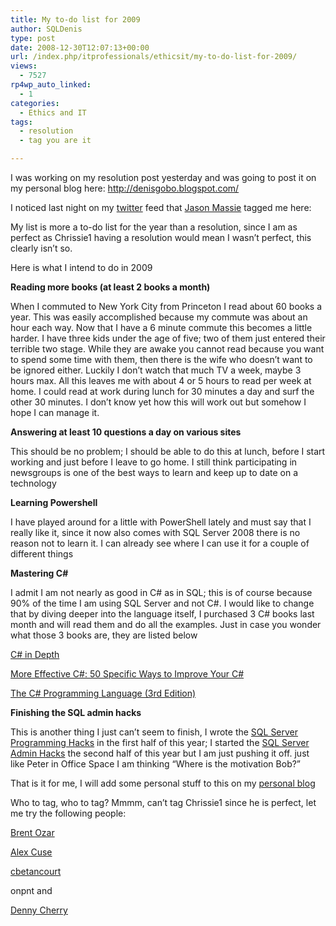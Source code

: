 ```yaml
---
title: My to-do list for 2009
author: SQLDenis
type: post
date: 2008-12-30T12:07:13+00:00
url: /index.php/itprofessionals/ethicsit/my-to-do-list-for-2009/
views:
  - 7527
rp4wp_auto_linked:
  - 1
categories:
  - Ethics and IT
tags:
  - resolution
  - tag you are it

---
```

I was working on my resolution post yesterday and was going to post it on my personal blog here: http://denisgobo.blogspot.com/
  
I noticed last night on my [twitter][1] feed that [Jason Massie][2] tagged me here:
  
My list is more a to-do list for the year than a resolution, since I am as perfect as Chrissie1 having a resolution would mean I wasn’t perfect, this clearly isn’t so.

Here is what I intend to do in 2009

**Reading more books (at least 2 books a month)**
  
When I commuted to New York City from Princeton I read about 60 books a year. This was easily accomplished because my commute was about an hour each way. Now that I have a 6 minute commute this becomes a little harder. I have three kids under the age of five; two of them just entered their terrible two stage. While they are awake you cannot read because you want to spend some time with them, then there is the wife who doesn’t want to be ignored either. Luckily I don’t watch that much TV a week, maybe 3 hours max. All this leaves me with about 4 or 5 hours to read per week at home. I could read at work during lunch for 30 minutes a day and surf the other 30 minutes. I don’t know yet how this will work out but somehow I hope I can manage it.

**Answering at least 10 questions a day on various sites**
  
This should be no problem; I should be able to do this at lunch, before I start working and just before I leave to go home. I still think participating in newsgroups is one of the best ways to learn and keep up to date on a technology

**Learning Powershell**
  
I have played around for a little with PowerShell lately and must say that I really like it, since it now also comes with SQL Server 2008 there is no reason not to learn it. I can already see where I can use it for a couple of different things

**Mastering C#**
  
I admit I am not nearly as good in C# as in SQL; this is of course because 90% of the time I am using SQL Server and not C#. I would like to change that by diving deeper into the language itself, I purchased 3 C# books last month and will read them and do all the examples. Just in case you wonder what those 3 books are, they are listed below
  
[C# in Depth][3]
  
[More Effective C#: 50 Specific Ways to Improve Your C#][4]
  
[The C# Programming Language (3rd Edition)][5] 

**Finishing the SQL admin hacks** 
  
This is another thing I just can’t seem to finish, I wrote the [SQL Server Programming Hacks][6] in the first half of this year; I started the [SQL Server Admin Hacks][7] the second half of this year but I am just pushing it off. just like Peter in Office Space I am thinking &#8220;Where is the motivation Bob?&#8221;

That is it for me, I will add some personal stuff to this on my [personal blog][8]

Who to tag, who to tag? Mmmm, can&#8217;t tag Chrissie1 since he is perfect, let me try the following people:
  
[Brent Ozar][9]
  
[Alex Cuse][10]
  
[cbetancourt][11]
  
onpnt and
  
[Denny Cherry][12]

 [1]: http://twitter.com/DenisGobo
 [2]: http://twitter.com/statisticsio/status/1085387187
 [3]: http://www.amazon.com/gp/product/1933988363?ie=UTF8&tag=sql08-20&linkCode=xm2&camp=1789&creativeASIN=1933988363
 [4]: http://www.amazon.com/gp/product/0321485890?ie=UTF8&tag=sql08-20&linkCode=xm2&camp=1789&creativeASIN=0321485890
 [5]: http://www.amazon.com/gp/product/0321562992?ie=UTF8&tag=sql08-20&linkCode=xm2&camp=1789&creativeASIN=0321562992
 [6]: http://forum.lessthandot.com/viewtopic.php?f=17&t=306
 [7]: http://wiki.ltd.local/index.php/SQL_Server_Admin_Hacks
 [8]: http://denisgobo.blogspot.com/
 [9]: http://www.brentozar.com/
 [10]: http://www.alexcuse.com/
 [11]: http://claude.betancourt.us/
 [12]: http://itknowledgeexchange.techtarget.com/sql-server/